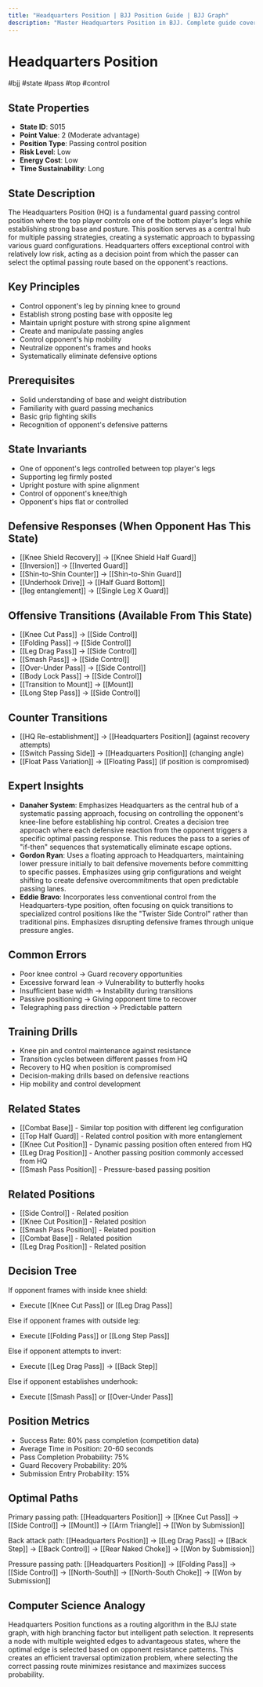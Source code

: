 ```yaml
---
title: "Headquarters Position | BJJ Position Guide | BJJ Graph"
description: "Master Headquarters Position in BJJ. Complete guide covering setup, control, escapes, and transitions. Success rate: 80%."
---
```




<!-- Schema Markup for SEO -->
<script type="application/ld+json">
{
  "@context": "https://schema.org",
  "@type": "HowTo",
  "name": "How to Use Headquarters Position in BJJ",
  "description": "Complete guide to executing techniques and transitions from Headquarters Position.",
  "step": [
    {
      "@type": "HowToStep",
      "name": "Execute Knee Cut Pass",
      "text": "From this position, execute Knee Cut Pass to transition to Side Control.",
      "position": 1
    },
    {
      "@type": "HowToStep",
      "name": "Execute Folding Pass",
      "text": "From this position, execute Folding Pass to transition to Side Control.",
      "position": 2
    },
    {
      "@type": "HowToStep",
      "name": "Execute Leg Drag Pass",
      "text": "From this position, execute Leg Drag Pass to transition to Side Control.",
      "position": 3
    },
    {
      "@type": "HowToStep",
      "name": "Execute Smash Pass",
      "text": "From this position, execute Smash Pass to transition to Side Control.",
      "position": 4
    },
    {
      "@type": "HowToStep",
      "name": "Execute Over-Under Pass",
      "text": "From this position, execute Over-Under Pass to transition to Side Control.",
      "position": 5
    },
    {
      "@type": "HowToStep",
      "name": "Execute Body Lock Pass",
      "text": "From this position, execute Body Lock Pass to transition to Side Control.",
      "position": 6
    }
  ],
  "tool": [
    "BJJ Gi or No-Gi attire",
    "Training partner",
    "Mat space"
  ],
  "totalTime": "PT5M"
}
</script>
<script type="application/ld+json">
{
  "@context": "https://schema.org",
  "@type": "BreadcrumbList",
  "itemListElement": [
    {
      "@type": "ListItem",
      "position": 1,
      "name": "Home",
      "item": "https://bjjgraph.com/"
    },
    {
      "@type": "ListItem",
      "position": 2,
      "name": "Positions",
      "item": "https://bjjgraph.com/positions/"
    },
    {
      "@type": "ListItem",
      "position": 3,
      "name": "Headquarters Position",
      "item": "https://bjjgraph.com/positions/headquarters-position"
    }
  ]
}
</script>



<script type="application/ld+json">
{
  "@context": "https://schema.org",
  "@type": "WebPage",
  "name": "Headquarters Position",
  "description": "Master Headquarters Position in BJJ. Complete guide covering setup, control, escapes, and transitions. Success rate: 80%.",
  "url": "https://bjjgraph.com/positions/headquarters-position",
  "isPartOf": {
    "@type": "WebSite",
    "name": "BJJ Graph",
    "url": "https://bjjgraph.com"
  }
}
</script>

# Headquarters Position
#bjj #state #pass #top #control

## State Properties
- **State ID**: S015
- **Point Value**: 2 (Moderate advantage)
- **Position Type**: Passing control position
- **Risk Level**: Low
- **Energy Cost**: Low
- **Time Sustainability**: Long

## State Description
The Headquarters Position (HQ) is a fundamental guard passing control position where the top player controls one of the bottom player's legs while establishing strong base and posture. This position serves as a central hub for multiple passing strategies, creating a systematic approach to bypassing various guard configurations. Headquarters offers exceptional control with relatively low risk, acting as a decision point from which the passer can select the optimal passing route based on the opponent's reactions.

## Key Principles
- Control opponent's leg by pinning knee to ground
- Establish strong posting base with opposite leg
- Maintain upright posture with strong spine alignment
- Create and manipulate passing angles
- Control opponent's hip mobility
- Neutralize opponent's frames and hooks
- Systematically eliminate defensive options

## Prerequisites
- Solid understanding of base and weight distribution
- Familiarity with guard passing mechanics
- Basic grip fighting skills
- Recognition of opponent's defensive patterns

## State Invariants
- One of opponent's legs controlled between top player's legs
- Supporting leg firmly posted
- Upright posture with spine alignment
- Control of opponent's knee/thigh
- Opponent's hips flat or controlled

## Defensive Responses (When Opponent Has This State)
- [[Knee Shield Recovery]] → [[Knee Shield Half Guard]]
- [[Inversion]] → [[Inverted Guard]]
- [[Shin-to-Shin Counter]] → [[Shin-to-Shin Guard]]
- [[Underhook Drive]] → [[Half Guard Bottom]]
- [[leg entanglement]] → [[Single Leg X Guard]]

## Offensive Transitions (Available From This State)
- [[Knee Cut Pass]] → [[Side Control]]
- [[Folding Pass]] → [[Side Control]]
- [[Leg Drag Pass]] → [[Side Control]]
- [[Smash Pass]] → [[Side Control]]
- [[Over-Under Pass]] → [[Side Control]]
- [[Body Lock Pass]] → [[Side Control]]
- [[Transition to Mount]] → [[Mount]]
- [[Long Step Pass]] → [[Side Control]]

## Counter Transitions
- [[HQ Re-establishment]] → [[Headquarters Position]] (against recovery attempts)
- [[Switch Passing Side]] → [[Headquarters Position]] (changing angle)
- [[Float Pass Variation]] → [[Floating Pass]] (if position is compromised)

## Expert Insights
- **Danaher System**: Emphasizes Headquarters as the central hub of a systematic passing approach, focusing on controlling the opponent's knee-line before establishing hip control. Creates a decision tree approach where each defensive reaction from the opponent triggers a specific optimal passing response. This reduces the pass to a series of "if-then" sequences that systematically eliminate escape options.
- **Gordon Ryan**: Uses a floating approach to Headquarters, maintaining lower pressure initially to bait defensive movements before committing to specific passes. Emphasizes using grip configurations and weight shifting to create defensive overcommitments that open predictable passing lanes.
- **Eddie Bravo**: Incorporates less conventional control from the Headquarters-type position, often focusing on quick transitions to specialized control positions like the "Twister Side Control" rather than traditional pins. Emphasizes disrupting defensive frames through unique pressure angles.

## Common Errors
- Poor knee control → Guard recovery opportunities
- Excessive forward lean → Vulnerability to butterfly hooks
- Insufficient base width → Instability during transitions
- Passive positioning → Giving opponent time to recover
- Telegraphing pass direction → Predictable pattern

## Training Drills
- Knee pin and control maintenance against resistance
- Transition cycles between different passes from HQ
- Recovery to HQ when position is compromised
- Decision-making drills based on defensive reactions
- Hip mobility and control development

## Related States
- [[Combat Base]] - Similar top position with different leg configuration
- [[Top Half Guard]] - Related control position with more entanglement
- [[Knee Cut Position]] - Dynamic passing position often entered from HQ
- [[Leg Drag Position]] - Another passing position commonly accessed from HQ
- [[Smash Pass Position]] - Pressure-based passing position


## Related Positions

- [[Side Control]] - Related position
- [[Knee Cut Position]] - Related position
- [[Smash Pass Position]] - Related position
- [[Combat Base]] - Related position
- [[Leg Drag Position]] - Related position

## Decision Tree
If opponent frames with inside knee shield:
- Execute [[Knee Cut Pass]] or [[Leg Drag Pass]]

Else if opponent frames with outside leg:
- Execute [[Folding Pass]] or [[Long Step Pass]]

Else if opponent attempts to invert:
- Execute [[Leg Drag Pass]] → [[Back Step]]

Else if opponent establishes underhook:
- Execute [[Smash Pass]] or [[Over-Under Pass]]

## Position Metrics
- Success Rate: 80% pass completion (competition data)
- Average Time in Position: 20-60 seconds
- Pass Completion Probability: 75%
- Guard Recovery Probability: 20%
- Submission Entry Probability: 15%

## Optimal Paths
Primary passing path:
[[Headquarters Position]] → [[Knee Cut Pass]] → [[Side Control]] → [[Mount]] → [[Arm Triangle]] → [[Won by Submission]]

Back attack path:
[[Headquarters Position]] → [[Leg Drag Pass]] → [[Back Step]] → [[Back Control]] → [[Rear Naked Choke]] → [[Won by Submission]]

Pressure passing path:
[[Headquarters Position]] → [[Folding Pass]] → [[Side Control]] → [[North-South]] → [[North-South Choke]] → [[Won by Submission]]

## Computer Science Analogy
Headquarters Position functions as a routing algorithm in the BJJ state graph, with high branching factor but intelligent path selection. It represents a node with multiple weighted edges to advantageous states, where the optimal edge is selected based on opponent resistance patterns. This creates an efficient traversal optimization problem, where selecting the correct passing route minimizes resistance and maximizes success probability.
